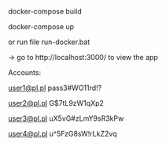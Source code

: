 docker-compose build

docker-compose up



or run file run-docker.bat

-> go to http://localhost:3000/ to view the app

Accounts:

user1@pl.pl
pass3#WO11rd!?



user2@pl.pl
G$7tL9zW1qXp2



user3@pl.pl
uX5vG#zLmY9sR3kPw



user4@pl.pl
u^5FzG8sW!rLkZ2vq
